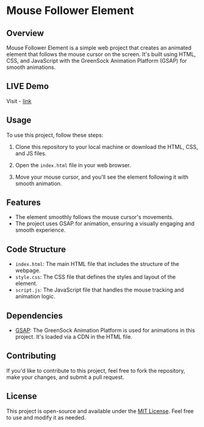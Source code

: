 # Mouse Follower Element

## Overview

Mouse Follower Element is a simple web project that creates an animated element that follows the mouse cursor on the screen. It's built using HTML, CSS, and JavaScript with the GreenSock Animation Platform (GSAP) for smooth animations.

## LIVE Demo
Visit - [link](https://mouse-follower-element.vercel.app/)

## Usage

To use this project, follow these steps:

1. Clone this repository to your local machine or download the HTML, CSS, and JS files.

2. Open the `index.html` file in your web browser.

3. Move your mouse cursor, and you'll see the element following it with smooth animation.

## Features

- The element smoothly follows the mouse cursor's movements.
- The project uses GSAP for animation, ensuring a visually engaging and smooth experience.

## Code Structure

- `index.html`: The main HTML file that includes the structure of the webpage.
- `style.css`: The CSS file that defines the styles and layout of the element.
- `script.js`: The JavaScript file that handles the mouse tracking and animation logic.

## Dependencies

- [GSAP](https://greensock.com/gsap/): The GreenSock Animation Platform is used for animations in this project. It's loaded via a CDN in the HTML file.

## Contributing

If you'd like to contribute to this project, feel free to fork the repository, make your changes, and submit a pull request.

## License

This project is open-source and available under the [MIT License](/src/LICENSE.md). Feel free to use and modify it as needed.
